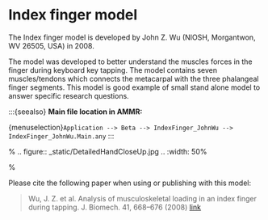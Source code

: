 # Index finger model

The Index finger model is developed by John Z. Wu (NIOSH, Morgantwon, WV 26505, USA) in 2008.

The model was developed to better understand the muscles forces in the finger during keyboard key tapping.
The model contains seven muscles/tendons which connects the metacarpal with the three phalangeal finger segments.
This model is good example of small stand alone model to answer specific research questions.



:::{seealso}
**Main file location in AMMR:**

{menuselection}`Application --> Beta --> IndexFinger_JohnWu -->
IndexFinger_JohnWu.Main.any`
:::

% .. figure:: _static/DetailedHandCloseUp.jpg ..    :width: 50%

%

Please cite the following paper when using or publishing with this model:

> Wu, J. Z. et al. Analysis of musculoskeletal loading in an index finger during tapping. J. Biomech. 41, 668–676 (2008) [link](https://doi.org/10.1016/j.jbiomech.2007.09.025)
